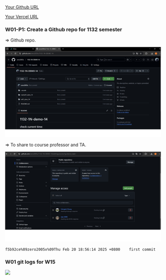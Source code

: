 [Your Github URL](https://github.com/zero2005x/1132-1N-DEMO-14)

[Your Vercel URL](https://1132-1N-DEMO-14.vercel.app)

###  W01-P1: Create a Github repo for 1132 semester
 
=> Github repo.

![](w01-p1.png)

=> To share to course professor and TA.
 
![](w01-p1-1.png)

```
f5b92ce%09zero2005x%09Thu Feb 20 18:56:14 2025 +0800    first commit
```


### W01 git logs for W15

![](./w15-p2.png)